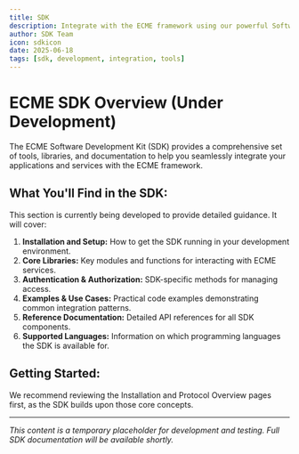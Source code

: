 ```yaml
---
title: SDK
description: Integrate with the ECME framework using our powerful Software Development Kit.
author: SDK Team
icon: sdkicon
date: 2025-06-18
tags: [sdk, development, integration, tools]
---
```


# ECME SDK Overview (Under Development)

The ECME Software Development Kit (SDK) provides a comprehensive set of tools, libraries, and documentation to help you seamlessly integrate your applications and services with the ECME framework.

## What You'll Find in the SDK:

This section is currently being developed to provide detailed guidance. It will cover:

1.  **Installation and Setup:** How to get the SDK running in your development environment.
2.  **Core Libraries:** Key modules and functions for interacting with ECME services.
3.  **Authentication & Authorization:** SDK-specific methods for managing access.
4.  **Examples & Use Cases:** Practical code examples demonstrating common integration patterns.
5.  **Reference Documentation:** Detailed API references for all SDK components.
6.  **Supported Languages:** Information on which programming languages the SDK is available for.

## Getting Started:

We recommend reviewing the Installation and Protocol Overview pages first, as the SDK builds upon those core concepts.

---

*This content is a temporary placeholder for development and testing. Full SDK documentation will be available shortly.*